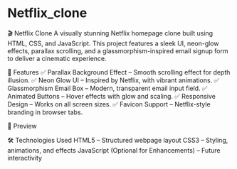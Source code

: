 # Netflix_clone
🎬 Netflix Clone
A visually stunning Netflix homepage clone built using HTML, CSS, and JavaScript. This project features a sleek UI, neon-glow effects, parallax scrolling, and a glassmorphism-inspired email signup form to deliver a cinematic experience.

🚀 Features
✅ Parallax Background Effect – Smooth scrolling effect for depth illusion.
✅ Neon Glow UI – Inspired by Netflix, with vibrant animations.
✅ Glassmorphism Email Box – Modern, transparent email input field.
✅ Animated Buttons – Hover effects with glow and scaling.
✅ Responsive Design – Works on all screen sizes.
✅ Favicon Support – Netflix-style branding in browser tabs.

📸 Preview

🛠️ Technologies Used
HTML5 – Structured webpage layout
CSS3 – Styling, animations, and effects
JavaScript (Optional for Enhancements) – Future interactivity
